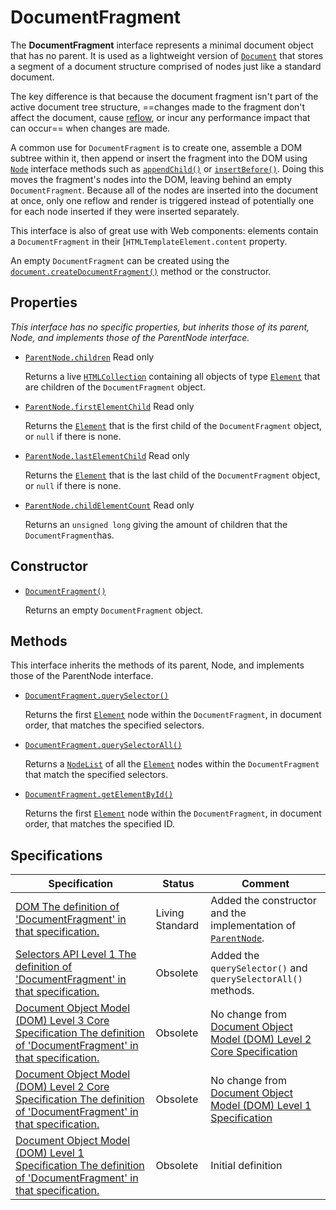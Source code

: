# DocumentFragment

The **DocumentFragment** interface represents a minimal document object that has no parent. It is used as a lightweight version of [`Document`](https://developer.mozilla.org/en-US/docs/Web/API/Document) that stores a segment of a document structure comprised of nodes just like a standard document.

The key difference is that because the document fragment isn't part of the active document tree structure, ==changes made to the fragment don't affect the document, cause [reflow](https://developer.mozilla.org/en-US/docs/Glossary/reflow), or incur any performance impact that can occur== when changes are made.

A common use for `DocumentFragment` is to create one, assemble a DOM subtree within it, then append or insert the fragment into the DOM using [`Node`](https://developer.mozilla.org/en-US/docs/Web/API/Node) interface methods such as [`appendChild()`](https://developer.mozilla.org/en-US/docs/Web/API/Node/appendChild) or [`insertBefore()`](https://developer.mozilla.org/en-US/docs/Web/API/Node/insertBefore). Doing this moves the fragment's nodes into the DOM, leaving behind an empty `DocumentFragment`. Because all of the nodes are inserted into the document at once, only one reflow and render is triggered instead of potentially one for each node inserted if they were inserted separately.

This interface is also of great use with Web components: elements contain a `DocumentFragment` in their [`HTMLTemplateElement.content` property.

An empty `DocumentFragment` can be created using the [`document.createDocumentFragment()`](https://developer.mozilla.org/en-US/docs/Web/API/Document/createDocumentFragment) method or the constructor.

## Properties

_This interface has no specific properties, but inherits those of its parent, Node, and implements those of the ParentNode interface._

- [`ParentNode.children`](https://developer.mozilla.org/en-US/docs/Web/API/ParentNode/children) Read only

  Returns a live [`HTMLCollection`](https://developer.mozilla.org/en-US/docs/Web/API/HTMLCollection) containing all objects of type [`Element`](https://developer.mozilla.org/en-US/docs/Web/API/Element) that are children of the `DocumentFragment` object.

- [`ParentNode.firstElementChild`](https://developer.mozilla.org/en-US/docs/Web/API/ParentNode/firstElementChild) Read only

  Returns the [`Element`](https://developer.mozilla.org/en-US/docs/Web/API/Element) that is the first child of the `DocumentFragment` object, or `null` if there is none.

- [`ParentNode.lastElementChild`](https://developer.mozilla.org/en-US/docs/Web/API/ParentNode/lastElementChild) Read only

  Returns the [`Element`](https://developer.mozilla.org/en-US/docs/Web/API/Element) that is the last child of the `DocumentFragment` object, or `null` if there is none.

- [`ParentNode.childElementCount`](https://developer.mozilla.org/en-US/docs/Web/API/ParentNode/childElementCount) Read only

  Returns an `unsigned long` giving the amount of children that the `DocumentFragment`has.

## Constructor

- [`DocumentFragment()`](https://developer.mozilla.org/en-US/docs/Web/API/DocumentFragment/DocumentFragment)

  Returns an empty `DocumentFragment` object.

## Methods

This interface inherits the methods of its parent, Node, and implements those of the ParentNode interface.

- [`DocumentFragment.querySelector()`](https://developer.mozilla.org/en-US/docs/Web/API/DocumentFragment/querySelector)

  Returns the first [`Element`](https://developer.mozilla.org/en-US/docs/Web/API/Element) node within the `DocumentFragment`, in document order, that matches the specified selectors.

- [`DocumentFragment.querySelectorAll()`](https://developer.mozilla.org/en-US/docs/Web/API/DocumentFragment/querySelectorAll)

  Returns a [`NodeList`](https://developer.mozilla.org/en-US/docs/Web/API/NodeList) of all the [`Element`](https://developer.mozilla.org/en-US/docs/Web/API/Element) nodes within the `DocumentFragment` that match the specified selectors.

- [`DocumentFragment.getElementById()`](https://developer.mozilla.org/en-US/docs/Web/API/DocumentFragment/getElementById)

  Returns the first [`Element`](https://developer.mozilla.org/en-US/docs/Web/API/Element) node within the `DocumentFragment`, in document order, that matches the specified ID.

## Specifications

| Specification                                                                                                                                                                          | Status          | Comment                                                                                                                      |
| -------------------------------------------------------------------------------------------------------------------------------------------------------------------------------------- | --------------- | ---------------------------------------------------------------------------------------------------------------------------- |
| [DOM The definition of 'DocumentFragment' in that specification.](https://dom.spec.whatwg.org/#interface-documentfragment)                                                             | Living Standard | Added the constructor and the implementation of [`ParentNode`](https://developer.mozilla.org/en-US/docs/Web/API/ParentNode). |
| [Selectors API Level 1 The definition of 'DocumentFragment' in that specification.](https://www.w3.org/TR/selectors-api/#the-apis)                                                     | Obsolete        | Added the `querySelector()` and `querySelectorAll()` methods.                                                                |
| [Document Object Model (DOM) Level 3 Core Specification The definition of 'DocumentFragment' in that specification.](https://www.w3.org/TR/DOM-Level-3-Core/core.html#ID-B63ED1A3)     | Obsolete        | No change from [Document Object Model (DOM) Level 2 Core Specification](https://www.w3.org/TR/DOM-Level-2-Core/)             |
| [Document Object Model (DOM) Level 2 Core Specification The definition of 'DocumentFragment' in that specification.](https://www.w3.org/TR/DOM-Level-2-Core/core.html#ID-B63ED1A3)     | Obsolete        | No change from [Document Object Model (DOM) Level 1 Specification](https://www.w3.org/TR/REC-DOM-Level-1/)                   |
| [Document Object Model (DOM) Level 1 Specification The definition of 'DocumentFragment' in that specification.](https://www.w3.org/TR/REC-DOM-Level-1/level-one-core.html#ID-B63ED1A3) | Obsolete        | Initial definition                                                                                                           |
